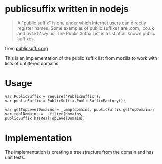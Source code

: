 publicsuffix written in nodejs
==============================

> A "public suffix" is one under which Internet users can directly register names.
> Some examples of public suffixes are .com, .co.uk and pvt.k12.wy.us. The Public
> Suffix List is a list of all known public suffixes.

from [publicsuffix.org](http://publicsuffix.org/)

This is an implementation of the public suffix list from mozilla to work with
lists of unfiltered domains.

Usage
=====

    var PublicSuffix = require('PublicSuffix');
    var publicSuffix = PublicSuffix.PublicSuffixFactory();

    var getTopLevelDomains = _.map(domains, publicSuffix.getTopDomain);
    var realDomains = _.filter(domains, publicSuffix.hasRealTopLevelDomain);

Implementation
==============

The implementation is creating a tree structure from the domain and has
unit tests.
